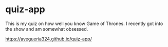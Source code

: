 # quiz-app

This is my quiz on how well you know Game of Thrones. I recently got into the show and am somewhat obsessed.

https://avegueria324.github.io/quiz-app/
